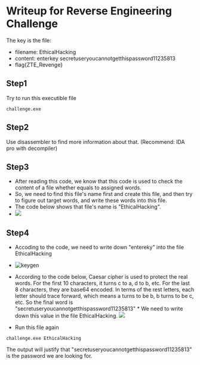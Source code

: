 # Writeup for Reverse Engineering Challenge

The key is the file:
* filename: EthicalHacking
* content: enterkey secretuseryoucannotgetthispassword11235813
* flag{ZTE_Revenge}

## Step1
Try to run this executible file 
```console
challenge.exe
```

## Step2
Use disassembler to find more information about that. (Recommend: IDA pro with decompiler)

## Step3
* After reading this code, we know that this code is used to check the content of a file whether equals to assigned words.
* So, we need to find this file's name first and create this file, and then try to figure out target words, and write these words into this file.
* The code below shows that file's name is "EthicalHacking". 
* ![](http://ooj03jwxf.bkt.clouddn.com/ethical.jpg)

## Step4
* Accoding to the code, we need to write down "entereky" into the file EthicalHacking
* ![keygen](http://ooj03jwxf.bkt.clouddn.com/enterkey.png)

* According to the code below, Caesar cipher is used to protect the real words. For the first 10 characters, it turns c to a, d to b, etc. For the last 8 characters, they are base64 encoded. In terms of the rest letters, each letter should trace forward, which means a turns to be b, b turns to be c, etc. So the final word is "secretuseryoucannotgetthispassword11235813" * We need to write down this value in the file EthicalHacking.
![](http://ooj03jwxf.bkt.clouddn.com/psd.jpg)
* Run this file again 
```console
challenge.exe EthicalHacking
```
The output will justify that "secretuseryoucannotgetthispassword11235813" is the password we are looking for.
